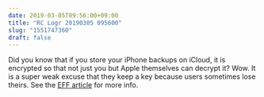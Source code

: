 ```yaml
---
date: 2019-03-05T09:56:00+09:00
title: "RC Logr 20190305 095600"
slug: "1551747360"
draft: false
---
```


Did you know that if you store your iPhone backups on iCloud, it is encrypted so that not just you but Apple themselves can decrypt it? Wow. It is a super weak excuse that they keep a key because users sometimes lose theirs. See the [EFF article](https://fixitalready.eff.org/apple) for more info. 
